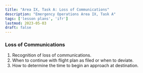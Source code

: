 ```yaml
---
title: "Area IX, Task A: Loss of Communications"
description: "Emergency Operations Area IX, Task A"
tags: ['lesson plans', 'ifr']
lastmod: 2023-05-03
draft: false
---
```

### Loss of Communications

1. Recognition of loss of communications. 
2. When to continue with flight plan as filed or when to deviate. 
3. How to determine the time to begin an approach at destination. 